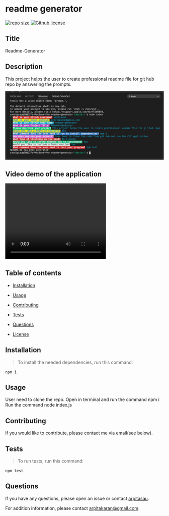 # readme generator

[![repo size](https://img.shields.io/github/repo-size/arpitasau/readme-generator)](https://github.com/arpitasau/readme-generator) [![Github license](https://img.shields.io/badge/license-No%20license-blue.svg)](https://opensource.org/licenses/undefined)

## Title

Readme-Generator


## Description

This project helps the user to create professional readme file for git hub repo by answering the prompts.

<img src="/utils/terminal.png">


## Video demo of the application

<video width="320" height="240" controls>
  <source src="/utils/demo_readme.mov" type="video/mp4">
</video>

## Table of contents

* [Installation](#installation)

* [Usage](#usage)

* [Contributing](#contributing)

* [Tests](#tests)

* [Questions](#questions)

* [License](#license)

## Installation

>To install the needed dependencies, run this command:

```
npm i
```

## Usage

User need to clone the repo.
Open in terminal and run the command npm i
Run the command node index.js


## Contributing

If you would like to contribute, please contact me via email(see below).

## Tests

>To run tests, run this command:

```
npm test
```

## Questions

If you have any questions, please open an issue or contact [arpitasau](https://github.com/arpitasau).

For addition information, please contact arpitakaran@gmail.com.

